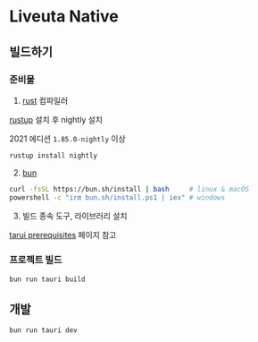 # Liveuta Native

## 빌드하기

### 준비물

1. [rust](https://www.rust-lang.org/) 컴파일러

[rustup](https://rustup.rs/) 설치 후 nightly 설치

2021 에디션 `1.85.0-nightly` 이상

```sh
rustup install nightly
```

2. [bun](https://bun.sh/)

```sh
curl -fsSL https://bun.sh/install | bash     # linux & macOS
powershell -c "irm bun.sh/install.ps1 | iex" # windows
```

3. 빌드 종속 도구, 라이브러리 설치

[tarui prerequisites](https://v2.tauri.app/start/prerequisites/) 페이지 참고

### 프로젝트 빌드

```sh
bun run tauri build
```

## 개발

```sh
bun run tauri dev
```
